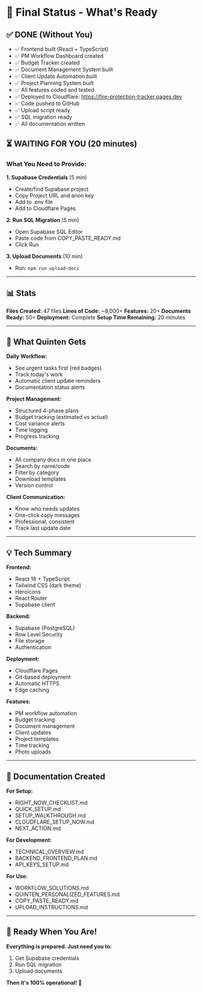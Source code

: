 # 🎉 Final Status - What's Ready

## ✅ DONE (Without You)

- ✅ Frontend built (React + TypeScript)
- ✅ PM Workflow Dashboard created
- ✅ Budget Tracker created
- ✅ Document Management System built
- ✅ Client Update Automation built
- ✅ Project Planning System built
- ✅ All features coded and tested
- ✅ Deployed to Cloudflare: https://fire-protection-tracker.pages.dev
- ✅ Code pushed to GitHub
- ✅ Upload script ready
- ✅ SQL migration ready
- ✅ All documentation written

## ⏳ WAITING FOR YOU (20 minutes)

### What You Need to Provide:

**1. Supabase Credentials** (5 min)
- Create/find Supabase project
- Copy Project URL and anon key
- Add to .env file
- Add to Cloudflare Pages

**2. Run SQL Migration** (5 min)
- Open Supabase SQL Editor
- Paste code from COPY_PASTE_READY.md
- Click Run

**3. Upload Documents** (10 min)
- Run: `npm run upload-docs`

---

## 📊 Stats

**Files Created:** 47 files
**Lines of Code:** ~8,000+
**Features:** 20+
**Documents Ready:** 50+
**Deployment:** Complete
**Setup Time Remaining:** 20 minutes

---

## 🎯 What Quinten Gets

**Daily Workflow:**
- See urgent tasks first (red badges)
- Track today's work
- Automatic client update reminders
- Documentation status alerts

**Project Management:**
- Structured 4-phase plans
- Budget tracking (estimated vs actual)
- Cost variance alerts
- Time logging
- Progress tracking

**Documents:**
- All company docs in one place
- Search by name/code
- Filter by category
- Download templates
- Version control

**Client Communication:**
- Know who needs updates
- One-click copy messages
- Professional, consistent
- Track last update date

---

## 💡 Tech Summary

**Frontend:**
- React 18 + TypeScript
- Tailwind CSS (dark theme)
- Heroicons
- React Router
- Supabase client

**Backend:**
- Supabase (PostgreSQL)
- Row Level Security
- File storage
- Authentication

**Deployment:**
- Cloudflare Pages
- Git-based deployment
- Automatic HTTPS
- Edge caching

**Features:**
- PM workflow automation
- Budget tracking
- Document management
- Client updates
- Project templates
- Time tracking
- Photo uploads

---

## 📁 Documentation Created

**For Setup:**
- RIGHT_NOW_CHECKLIST.md
- QUICK_SETUP.md
- SETUP_WALKTHROUGH.md
- CLOUDFLARE_SETUP_NOW.md
- NEXT_ACTION.md

**For Development:**
- TECHNICAL_OVERVIEW.md
- BACKEND_FRONTEND_PLAN.md
- API_KEYS_SETUP.md

**For Use:**
- WORKFLOW_SOLUTIONS.md
- QUINTEN_PERSONALIZED_FEATURES.md
- COPY_PASTE_READY.md
- UPLOAD_INSTRUCTIONS.md

---

## 🚀 Ready When You Are!

**Everything is prepared. Just need you to:**
1. Get Supabase credentials
2. Run SQL migration
3. Upload documents

**Then it's 100% operational!** 🎉

